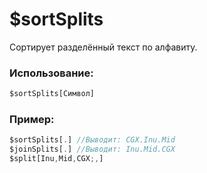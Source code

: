 # $sortSplits
Сортирует разделённый текст по алфавиту.

### Использование:
```js
$sortSplits[Символ]
```

### Пример:
```js
$sortSplits[.] //Выводит: CGX.Inu.Mid
$joinSplits[.] //Выводит: Inu.Mid.CGX
$split[Inu,Mid,CGX;,]
```
